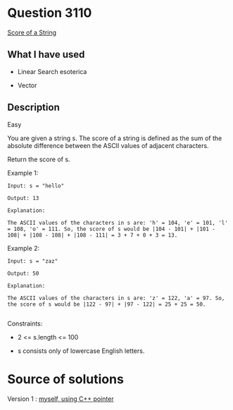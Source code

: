 # Question 3110

[Score of a String](https://leetcode.com/problems/score-of-a-string/)

## What I have used

- Linear Search esoterica

- Vector

## Description

Easy

You are given a string s. The score of a string is defined as the sum of the absolute difference between the ASCII values of adjacent characters.

Return the score of s.

Example 1:

```
Input: s = "hello"

Output: 13

Explanation:

The ASCII values of the characters in s are: 'h' = 104, 'e' = 101, 'l' = 108, 'o' = 111. So, the score of s would be |104 - 101| + |101 - 108| + |108 - 108| + |108 - 111| = 3 + 7 + 0 + 3 = 13.

```

Example 2:

```
Input: s = "zaz"

Output: 50

Explanation:

The ASCII values of the characters in s are: 'z' = 122, 'a' = 97. So, the score of s would be |122 - 97| + |97 - 122| = 25 + 25 = 50.


```

Constraints:

- 2 <= s.length <= 100

- s consists only of lowercase English letters.

# Source of solutions

Version 1 : [myself, using C++ pointer](3110_trial01.cpp)

